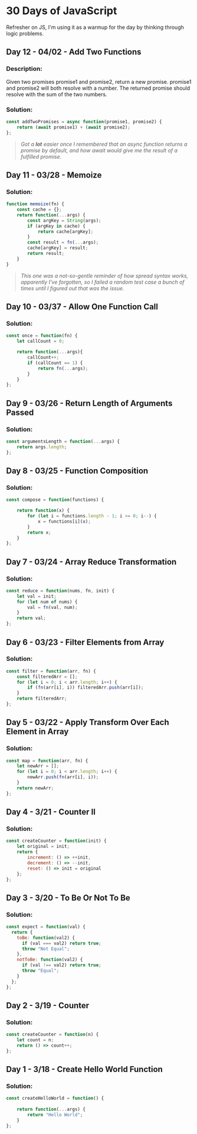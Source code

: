 # 30 Days of JavaScript
Refresher on JS, I'm using it as a warmup for the day by thinking through logic problems.

## Day 12 - 04/02 - Add Two Functions
### Description:
Given two promises promise1 and promise2, return a new promise. promise1 and promise2 will both resolve with a number. The returned promise should resolve with the sum of the two numbers.
### Solution:
```javascript
const addTwoPromises = async function(promise1, promise2) {
    return (await promise1) + (await promise2);
};
```
> *Got a **lot** easier once I remembered that an async function returns a promise by default, and
how await would give me the result of a fulfilled promise.*

## Day 11 - 03/28 - Memoize
### Solution:
```javascript
function memoize(fn) {
    const cache = {};
    return function(...args) {
        const argKey = String(args);
        if (argKey in cache) {
            return cache[argKey];
        }
        const result = fn(...args);
        cache[argKey] = result;
        return result;
    }
}
```
> *This one was a not-so-gentle reminder of how spread syntax works, apparently I've forgotten, so I failed a random test case a bunch of times until I figured out that was the issue.*

## Day 10 - 03/37 - Allow One Function Call
### Solution:
```javascript
const once = function(fn) {
    let callCount = 0;

    return function(...args){
        callCount++;
        if (callCount == 1) {
            return fn(...args);
        }
    }
};
```

## Day 9 - 03/26 - Return Length of Arguments Passed
### Solution:
```javascript
const argumentsLength = function(...args) {
    return args.length;
};
```

## Day 8 - 03/25 - Function Composition
### Solution:
```javascript
const compose = function(functions) {

    return function(x) {
        for (let i = functions.length - 1; i >= 0; i--) {
            x = functions[i](x);
        }
        return x;
    }
};
```

## Day 7 - 03/24 - Array Reduce Transformation
### Solution:
```javascript
const reduce = function(nums, fn, init) {
    let val = init;
    for (let num of nums) {
        val = fn(val, num);
    }
    return val;
};
```

## Day 6 - 03/23 - Filter Elements from Array
### Solution:
```javascript
const filter = function(arr, fn) {
    const filteredArr = [];
    for (let i = 0; i < arr.length; i++) {
        if (fn(arr[i], i)) filteredArr.push(arr[i]);
    }
    return filteredArr;
};
```

## Day 5 - 03/22 - Apply Transform Over Each Element in Array
### Solution:
```javascript
const map = function(arr, fn) {
    let newArr = [];
    for (let i = 0; i < arr.length; i++) {
        newArr.push(fn(arr[i], i));
    }
    return newArr;
};
```

## Day 4 - 3/21 - Counter II
### Solution:
```javascript
const createCounter = function(init) {
    let original = init;
    return {
        increment: () => ++init,
        decrement: () => --init,
        reset: () => init = original
    };
};
```

## Day 3 - 3/20 - To Be Or Not To Be
### Solution:
```javascript
const expect = function(val) {
  return {
    toBe: function(val2) {
      if (val === val2) return true;
      throw "Not Equal";
    },
    notToBe: function(val2) {
      if (val !== val2) return true;
      throw "Equal";
    }
  };
};
```

## Day 2 - 3/19 - Counter
### Solution:
```javascript
const createCounter = function(n) {
    let count = n;
    return () => count++;
};
```

## Day 1 - 3/18 - Create Hello World Function
### Solution:
```javascript
const createHelloWorld = function() {
    
    return function(...args) {
        return "Hello World";
    }
};
```
